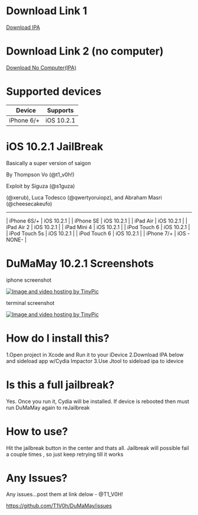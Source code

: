 # Download Link 1

<a href="https://github.com/T1V0h/DuMaMay/releases/download/4.0/DuMaMay.ipa">Download IPA</a>

# Download Link 2 (no computer)
<a href="https://itms-services://?action=download-manifest&url=https://github.com/T1V0h/DuMaMay/raw/master/DuMaMay-10.2.1.plist">Download No Computer(IPA)</a>

# Supported devices

|    Device     |   Supports   |
|---------------|--------------|
| iPhone 6/+    |  iOS 10.2.1  |# D u M a M a y

# iOS 10.2.1 JailBreak

Basically a super version of saigon

By Thompson Vo (@t1_v0h!)

Exploit by Siguza (@s1guza)

(@xerub), Luca Todesco (@qwertyoruiopz), and Abraham Masri (@cheesecakeufo)

_________________________________
| iPhone 6S/+   |  iOS 10.2.1  |
| iPhone SE     |  iOS 10.2.1  |
| iPad Air      |  iOS 10.2.1  |
| iPad Air 2    |  iOS 10.2.1  |
| iPad Mini 4   |  iOS 10.2.1  |
| iPod Touch 6  |  iOS 10.2.1  |
| iPod Touch 5s |  iOS 10.2.1  |
| iPod Touch 6  |  iOS 10.2.1  |
| iPhone 7/+    |  iOS -NONE-  |

# DuMaMay 10.2.1 Screenshots

iphone screenshot

<a href="http://tinypic.com?ref=2d2d34z" target="_blank"><img src="http://i64.tinypic.com/2d2d34z.jpg" border="0" alt="Image and video hosting by TinyPic"></a>

terminal screenshot

<a href="http://tinypic.com?ref=90nint" target="_blank"><img src="http://i67.tinypic.com/90nint.jpg" border="0" alt="Image and video hosting by TinyPic"></a>

# How do I install this?
1.Open project in Xcode and Run it to your iDevice
2.Download IPA below and sideload app w/Cydia Impactor
3.Use Jtool to sideload ipa to idevice 

# Is this a full jailbreak?
Yes. Once you run it, Cydia will be installed.
If device is rebooted then must run DuMaMay again to reJailbreak

# How to use?
Hit the jailbreak button in the center and thats all.
Jailbreak will possible fail a couple times , so just keep retrying till it works

# Any Issues?
Any issues...post them at link delow - @T1_V0H!

https://github.com/T1V0h/DuMaMay/issues
